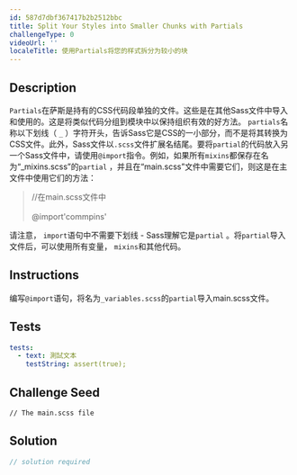 ```yaml
---
id: 587d7dbf367417b2b2512bbc
title: Split Your Styles into Smaller Chunks with Partials
challengeType: 0
videoUrl: ''
localeTitle: 使用Partials将您的样式拆分为较小的块
---
```


## Description
<section id="description"> <code>Partials</code>在萨斯是持有的CSS代码段单独的文件。这些是在其他Sass文件中导入和使用的。这是将类似代码分组到模块中以保持组织有效的好方法。 <code>partials</code>名称以下划线（ <code>_</code> ）字符开头，告诉Sass它是CSS的一小部分，而不是将其转换为CSS文件。此外，Sass文件以<code>.scss</code>文件扩展名结尾。要将<code>partial</code>的代码放入另一个Sass文件中，请使用<code>@import</code>指令。例如，如果所有<code>mixins</code>都保存在名为“_mixins.scss”的<code>partial</code> ，并且在“main.scss”文件中需要它们，则这是在主文件中使用它们的方法： <blockquote> //在main.scss文件中<br><br> @import&#39;commpins&#39; </blockquote>请注意， <code>import</code>语句中不需要下划线 -  Sass理解它是<code>partial</code> 。将<code>partial</code>导入文件后，可以使用所有变量， <code>mixins</code>和其他代码。 </section>

## Instructions
<section id="instructions">编写<code>@import</code>语句，将名为<code>_variables.scss</code>的<code>partial</code>导入main.scss文件。 </section>

## Tests
<section id='tests'>

```yml
tests:
  - text: 測試文本
    testString: assert(true);

```

</section>

## Challenge Seed
<section id='challengeSeed'>

<div id='html-seed'>

```html
// The main.scss file

```

</div>



</section>

## Solution
<section id='solution'>

```js
// solution required
```
</section>
